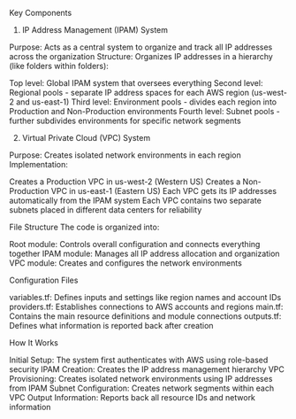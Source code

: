 
Key Components
1. IP Address Management (IPAM) System

Purpose: Acts as a central system to organize and track all IP addresses across the organization
Structure: Organizes IP addresses in a hierarchy (like folders within folders):

Top level: Global IPAM system that oversees everything
Second level: Regional pools - separate IP address spaces for each AWS region (us-west-2 and us-east-1)
Third level: Environment pools - divides each region into Production and Non-Production environments
Fourth level: Subnet pools - further subdivides environments for specific network segments



2. Virtual Private Cloud (VPC) System

Purpose: Creates isolated network environments in each region
Implementation:

Creates a Production VPC in us-west-2 (Western US)
Creates a Non-Production VPC in us-east-1 (Eastern US)
Each VPC gets its IP addresses automatically from the IPAM system
Each VPC contains two separate subnets placed in different data centers for reliability

File Structure
The code is organized into:

Root module: Controls overall configuration and connects everything together
IPAM module: Manages all IP address allocation and organization
VPC module: Creates and configures the network environments

Configuration Files

variables.tf: Defines inputs and settings like region names and account IDs
providers.tf: Establishes connections to AWS accounts and regions
main.tf: Contains the main resource definitions and module connections
outputs.tf: Defines what information is reported back after creation

How It Works

Initial Setup: The system first authenticates with AWS using role-based security
IPAM Creation: Creates the IP address management hierarchy
VPC Provisioning: Creates isolated network environments using IP addresses from IPAM
Subnet Configuration: Creates network segments within each VPC
Output Information: Reports back all resource IDs and network information